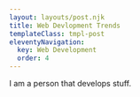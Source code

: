 ```yaml
---
layout: layouts/post.njk
title: Web Devlopment Trends
templateClass: tmpl-post
eleventyNavigation:
  key: Web Development
  order: 4
---
```


I am a person that develops stuff.